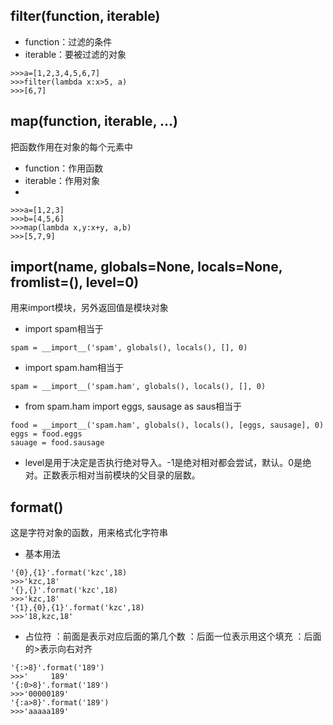 ## filter(function, iterable)
- function：过滤的条件
- iterable：要被过滤的对象

```
>>>a=[1,2,3,4,5,6,7]
>>>filter(lambda x:x>5, a)
>>>[6,7]
```

## map(function, iterable, ...)
把函数作用在对象的每个元素中
- function：作用函数
- iterable：作用对象
- 
```
>>>a=[1,2,3]
>>>b=[4,5,6]
>>>map(lambda x,y:x+y, a,b)
>>>[5,7,9]
```

## __import__(name, globals=None, locals=None, fromlist=(), level=0)
用来import模块，另外返回值是模块对象
- import spam相当于
```
spam = __import__('spam', globals(), locals(), [], 0)
```
- import spam.ham相当于
```
spam = __import__('spam.ham', globals(), locals(), [], 0)
```
- from spam.ham import eggs, sausage as saus相当于
```
food = __import__('spam.ham', globals(), locals(), [eggs, sausage], 0)
eggs = food.eggs
sauage = food.sausage
```
- level是用于决定是否执行绝对导入。-1是绝对相对都会尝试，默认。0是绝对。正数表示相对当前模块的父目录的层数。

## format()
这是字符对象的函数，用来格式化字符串
- 基本用法
```
'{0},{1}'.format('kzc',18)  
>>>'kzc,18'  
'{},{}'.format('kzc',18)  
>>>'kzc,18'  
'{1},{0},{1}'.format('kzc',18)  
>>>'18,kzc,18'
```
- 占位符
：前面是表示对应后面的第几个数
：后面一位表示用这个填充
：后面的>表示向右对齐

```
'{:>8}'.format('189')
>>>'     189'
'{:0>8}'.format('189')
>>>'00000189'
'{:a>8}'.format('189')
>>>'aaaaa189'
```

